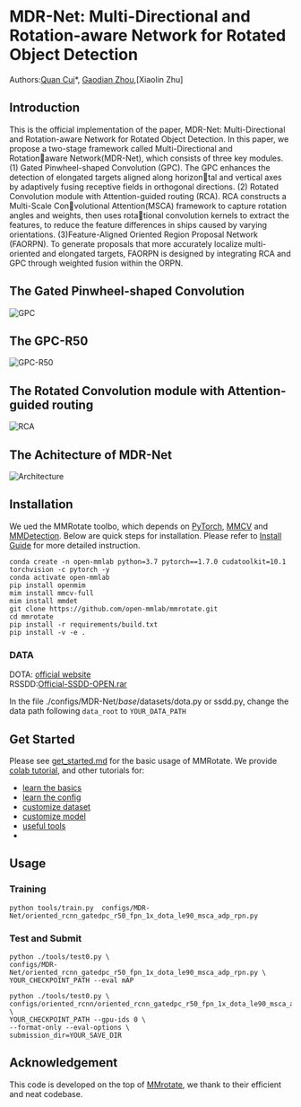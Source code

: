 # MDR-Net: Multi-Directional and Rotation-aware Network for Rotated Object Detection

Authors:[Quan Cui](https://github.com/cowqer)\*, [Gaodian Zhou](https://github.com/tist0bsc),[Xiaolin Zhu]

## Introduction

This is the official implementation of the paper, MDR-Net: Multi-Directional and Rotation-aware Network for Rotated Object Detection.
In this paper, we propose a two-stage framework called Multi-Directional and Rotationaware Network(MDR-Net), which consists of three key modules. (1) Gated Pinwheel-shaped
Convolution (GPC). The GPC enhances the detection of elongated targets aligned along horizontal and vertical axes by adaptively fusing receptive fields in orthogonal directions. (2) Rotated
Convolution module with Attention-guided routing (RCA). RCA constructs a Multi-Scale Convolutional Attention(MSCA) framework to capture rotation angles and weights, then uses rotational convolution kernels to extract the features, to reduce the feature differences in ships caused by varying orientations. (3)Feature-Aligned Oriented Region Proposal Network (FAORPN). To
generate proposals that more accurately localize multi-oriented and elongated targets, FAORPN is designed by integrating RCA and GPC through weighted fusion within the ORPN.

## The Gated Pinwheel-shaped Convolution

![GPC](https://github.com/user-attachments/assets/2feb6f28-58c2-4b99-b16b-6f113cb563f8)

## The GPC-R50

![GPC-R50](https://github.com/user-attachments/assets/b04aaf33-e895-46de-be46-2e160bf0f219)

## The Rotated Convolution module with Attention-guided routing 

![RCA](https://github.com/user-attachments/assets/a4dfb8b7-bb45-4ad1-8aea-90e9bdbedd52)


## The Achitecture of MDR-Net

![Architecture](https://github.com/user-attachments/assets/cfe143b9-c074-48bf-b315-9cc8a46e4b13)


## Installation

We ued the MMRotate toolbo, which depends on [PyTorch](https://pytorch.org/), [MMCV](https://github.com/open-mmlab/mmcv) and [MMDetection](https://github.com/open-mmlab/mmdetection).
Below are quick steps for installation.
Please refer to [Install Guide](https://mmrotate.readthedocs.io/en/latest/install.html) for more detailed instruction.

```shell
conda create -n open-mmlab python=3.7 pytorch==1.7.0 cudatoolkit=10.1 torchvision -c pytorch -y
conda activate open-mmlab
pip install openmim
mim install mmcv-full
mim install mmdet
git clone https://github.com/open-mmlab/mmrotate.git
cd mmrotate
pip install -r requirements/build.txt
pip install -v -e .
```

### DATA 

 DOTA: [official website](https://captain-whu.github.io/DOTA/dataset.html)  
 RSSDD:[Official-SSDD-OPEN.rar](https://pan.baidu.com/s/1HrlI6KM2dX7YrIBSZ7Hiuw?pwd=ssdd)

In the file ./configs/MDR-Net/_base_/datasets/dota.py or ssdd.py, change the data path following ```data_root``` to ```YOUR_DATA_PATH```

## Get Started

Please see [get_started.md](docs/en/get_started.md) for the basic usage of MMRotate.
We provide [colab tutorial](demo/MMRotate_Tutorial.ipynb), and other tutorials for:

- [learn the basics](docs/en/intro.md)
- [learn the config](docs/en/tutorials/customize_config.md)
- [customize dataset](docs/en/tutorials/customize_dataset.md)
- [customize model](docs/en/tutorials/customize_models.md)
- [useful tools](docs/en/tutorials/useful_tools.md)
- 
## Usage

### Training

```
python tools/train.py  configs/MDR-Net/oriented_rcnn_gatedpc_r50_fpn_1x_dota_le90_msca_adp_rpn.py
```

### Test and Submit

```
python ./tools/test0.py \
configs/MDR-Net/oriented_rcnn_gatedpc_r50_fpn_1x_dota_le90_msca_adp_rpn.py \
YOUR_CHECKPOINT_PATH --eval mAP

python ./tools/test0.py \
configs/oriented_rcnn/oriented_rcnn_gatedpc_r50_fpn_1x_dota_le90_msca_adp_rpn.py \
YOUR_CHECKPOINT_PATH --gpu-ids 0 \
--format-only --eval-options \
submission_dir=YOUR_SAVE_DIR
```

## Acknowledgement

This code is developed on the top of [MMrotate](https://github.com/open-mmlab/mmrotate/), we thank to their efficient and neat codebase.
